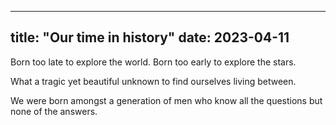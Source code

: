 
---
title: "Our time in history"
date: 2023-04-11
---

Born too late to explore the world. Born too early to explore the stars.

What a tragic yet beautiful unknown to find ourselves living between.

We were born amongst a generation of men who know all the questions but none of the answers.



